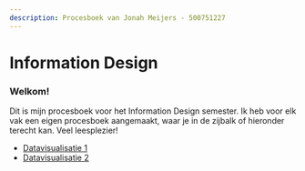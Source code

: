 ```yaml
---
description: Procesboek van Jonah Meijers - 500751227
---
```


# Information Design

### Welkom!

Dit is mijn procesboek voor het Information Design semester. Ik heb voor elk vak een eigen procesboek aangemaakt, waar je in de zijbalk of hieronder terecht kan. Veel leesplezier!

- [Datavisualisatie 1](datavisualisatie-1/inleiding.md)
- [Datavisualisatie 2](datavisualisatie-2/untitled.md)
